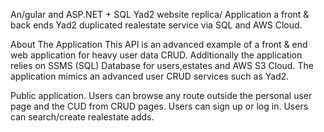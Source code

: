 An/gular and ASP.NET + SQL Yad2 website replica/ Application
a front & back ends Yad2 duplicated realestate service via SQL and AWS Cloud.

About The Application
This API is an advanced example of a front & end web application for heavy user data CRUD.
Additionally the application relies on SSMS (SQL) Database for users,estates and AWS S3 Cloud. The application mimics an advanced user CRUD services such as Yad2.

Public application. Users can browse any route outside the personal user page and the CUD from CRUD pages.
Users can sign up or log in.
Users can search/create realestate adds.
